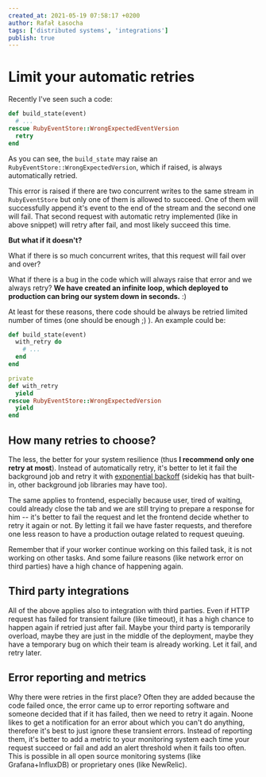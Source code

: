 ```yaml
---
created_at: 2021-05-19 07:58:17 +0200
author: Rafał Łasocha
tags: ['distributed systems', 'integrations']
publish: true
---
```


# Limit your automatic retries

Recently I've seen such a code:

```ruby
def build_state(event)
  # ...
rescue RubyEventStore::WrongExpectedEventVersion
  retry
end
```

As you can see, the `build_state` may raise an `RubyEventStore::WrongExpectedVersion`, which if raised, is always automatically retried.

This error is raised if there are two concurrent writes to the same stream in `RubyEventStore` but only one of them is allowed to succeed.
One of them will successfully append it's event to the end of the stream and the second one will fail.
That second request with automatic retry implemented (like in above snippet) will retry after fail, and most likely succeed this time.

**But what if it doesn't?**

What if there is so much concurrent writes, that this request will fail over and over?

What if there is a bug in the code which will always raise that error and we always retry? **We have created an infinite loop, which deployed to production can bring our system down in seconds.** :)

At least for these reasons, there code should be always be retried limited number of times (one should be enough ;) ). An example could be:

```ruby
def build_state(event)
  with_retry do
    # ...
  end
end

private
def with_retry
  yield
rescue RubyEventStore::WrongExpectedVersion
  yield
end
```

## How many retries to choose?

The less, the better for your system resilience (thus **I recommend only one retry at most**). Instead of automatically retry, it's better to let it fail the background job and retry it with [exponential backoff](https://github.com/pawelpacana/exponential-backoff) (sidekiq has that built-in, other background job libraries may have too).

The same applies to frontend, especially because user, tired of waiting, could already close the tab and we are still trying to prepare a response for him -- it's better to fail the request and let the frontend decide whether to retry it again or not. By letting it fail we have faster requests, and therefore one less reason to have a production outage related to request queuing.

Remember that if your worker continue working on this failed task, it is not working on other tasks. And some failure reasons (like network error on third parties) have a high chance of happening again.

## Third party integrations

All of the above applies also to integration with third parties. Even if HTTP request has failed for transient failure (like timeout), it has a high chance to happen again if retried just after fail. Maybe your third party is temporarily overload, maybe they are just in the middle of the deployment, maybe they have a temporary bug on which their team is already working. Let it fail, and retry later.

## Error reporting and metrics

Why there were retries in the first place? Often they are added because the code failed once, the error came up to error reporting software and someone decided that if it has failed, then we need to retry it again. Noone likes to get a notification for an error about which you can't do anything, therefore it's best to just ignore these transient errors. Instead of reporting them, it's better to add a metric to your monitoring system each time your request succeed or fail and add an alert threshold when it fails too often. This is possible in all open source monitoring systems (like Grafana+InfluxDB) or proprietary ones (like NewRelic).
